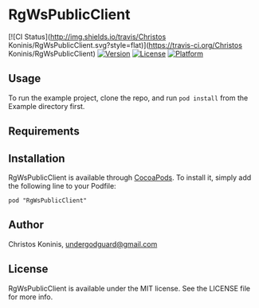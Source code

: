 # RgWsPublicClient

[![CI Status](http://img.shields.io/travis/Christos Koninis/RgWsPublicClient.svg?style=flat)](https://travis-ci.org/Christos Koninis/RgWsPublicClient)
[![Version](https://img.shields.io/cocoapods/v/RgWsPublicClient.svg?style=flat)](http://cocoadocs.org/docsets/RgWsPublicClient)
[![License](https://img.shields.io/cocoapods/l/RgWsPublicClient.svg?style=flat)](http://cocoadocs.org/docsets/RgWsPublicClient)
[![Platform](https://img.shields.io/cocoapods/p/RgWsPublicClient.svg?style=flat)](http://cocoadocs.org/docsets/RgWsPublicClient)

## Usage

To run the example project, clone the repo, and run `pod install` from the Example directory first.

## Requirements

## Installation

RgWsPublicClient is available through [CocoaPods](http://cocoapods.org). To install
it, simply add the following line to your Podfile:

    pod "RgWsPublicClient"

## Author

Christos Koninis, undergodguard@gmail.com

## License

RgWsPublicClient is available under the MIT license. See the LICENSE file for more info.

